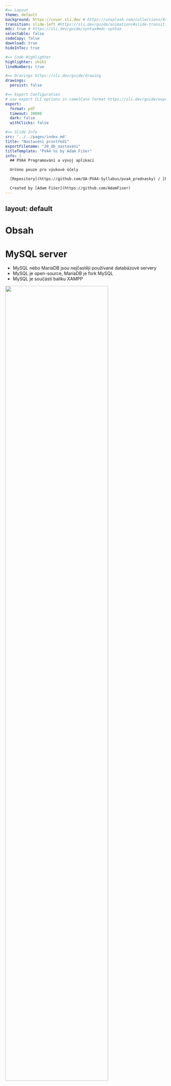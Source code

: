 ```yaml
---
#== Layout
theme: default
background: https://cover.sli.dev # https://unsplash.com/collections/94734566/slidev
transition: slide-left #https://sli.dev/guide/animations#slide-transitions
mdc: true # https://sli.dev/guide/syntax#mdc-syntax
selectable: false
codeCopy: false
download: true
hideInToc: true

#== Code Highlighter
highlighter: shiki
lineNumbers: true

#== Dravings https://sli.dev/guide/drawing
drawings:
  persist: false

#== Export Configuration
# use export CLI options in camelCase format https://sli.dev/guide/exporting.html
export:
  format: pdf
  timeout: 30000
  dark: false
  withClicks: false

#== Slide Info
src: '../../pages/index.md'
title: "Nastavení prostředí"
exportFilename: "20_db_nastaveni"
titleTemplate: "PVA4 %s by Adam Fišer"
info: |
  ## PVA4 Programování a vývoj aplikací

  Určeno pouze pro výukové účely

  [Repository](https://github.com/OA-PVA4-Syllabus/pva4_prednasky) / [Prezentace](https://oa-pva4-syllabus.github.io/pva4_prednasky/)

  Created by [Adam Fišer](https://github.com/AdamFiser)
---
```

layout: default
---

#  Obsah

<Toc :columns="2" minDepth="1" maxDepth="1"></Toc>
---

# MySQL server

- MySQL nebo MariaDB jsou nejčastěji používané databázové servery
- MySQL je open-source, MariaDB je fork MySQL
- MySQL je součástí balíku XAMPP


<img src="/xampp_mysql.png" width="80%"/>

---

# Nastavení MySQL serveru
- Po instalaci XAMPP je potřeba nastavit MySQL server
- Spustit XAMPP Control Panel
- Spustit MySQL server
- Nastavit heslo pro uživatele root
- Případně vytvořit nového uživatele

---

# Nastavení hesla pro root

- http://localhost/phpmyadmin
- Přihlásit se jako root
  - Menu `Uživatelské účty`,
  - vybrat uživatele `root` s názvem počítače `localhost`,
  - operace `Upravit oprávnění`
- **Heslo si dobře zapamatujte!** Reset hesla je velmi problematický!

<v-click>
<img src="/pma_ucet.png" width="80%" />
</v-click>

---

# Nastavení hesla pro root

<img src="/pma_zmena_hesla.png" width="50%"/>

<img src="/pma_noveheslo.png" width="50%"/>


---

# Konfigurace phpMyAdmin

- Konfigurační soubor PMA `C:\xampp\phpMyAdmin\config.inc.php`
- upravte konfiguraci pro přihlášení k databázi:

```php {1,3,5}
$cfg['Servers'][$i]['auth_type'] = 'cookie';
$cfg['Servers'][$i]['user'] = 'root';
//$cfg['Servers'][$i]['password'] = '';
$cfg['Servers'][$i]['extension'] = 'mysqli';
$cfg['Servers'][$i]['AllowNoPassword'] = false;
$cfg['Lang'] = '';
```

---

# Vzorová databáze

- Pro účely výuky budeme používat vzorovou databázi `employees`
- Databáze obsahuje tabulky s daty zaměstnanců
- Databáze je dostupná na adrese: https://github.com/datacharmer/test_db/releases/
- ZIP rozbalte do adresáře `c:\xampp\htdocs\db`

---
layout: two-cols
---

# Import vzorové databáze
- V xampp control center spusťte Apache a MySQL
- Otevřete Shell
- V shellu přejděte do adresáře `c:\xampp\htdocs\db` a spusťte import databáze:

```shell
mysql -u root -p < employees.sql
```

- Po dokončení importu uvidíte vytvořené tabulky v databázi `employees`

::right::

```shell
Setting environment for using XAMPP for Windows.
fiser@NBFISER c:\xampp
# cd htdocs\db

fiser@NBFISER c:\xampp\htdocs\db
# mysql -u root -p < employees.sql
Enter password: ****
INFO
CREATING DATABASE STRUCTURE
INFO
storage engine: InnoDB
INFO
LOADING departments
INFO
LOADING employees
INFO
LOADING dept_emp
INFO
LOADING dept_manager
INFO
LOADING titles
INFO
LOADING salaries
data_load_time_diff
00:00:48

fiser@NBFISER c:\xampp\htdocs\db
```

---
src: '../../pages/thanku.md'
---